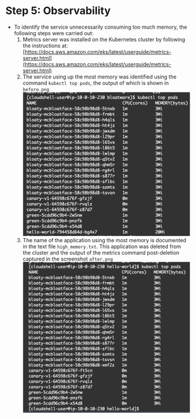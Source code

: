 # Step 5: Observability
- To identify the service unnecessarily consuming too much memory, the following steps were carried out:
    1. Metrics server was installed on the Kubernetes cluster by following the instructions at: [https://docs.aws.amazon.com/eks/latest/userguide/metrics-server.html](https://docs.aws.amazon.com/eks/latest/userguide/metrics-server.html)
    2. The service using up the most memory was identified using the command `kubectl top pods`, the output of which is shown in `before.png`
    ![before.png](before.png)
    3. The name of the application using the most memory is documented in the text file `high_memory.txt`. This application was deleted from the cluster and the output of the metrics command post-deletion captured in the screenshot `after.png`
    ![after.png](after.png)


